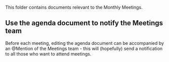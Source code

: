 This folder contains documents relevant to the Monthly Meetings.

## Use the agenda document to notify the Meetings team
Before each meeting, editing the agenda document can be accompanied by an @Mention of the Meetings team - this will (hopefully) send a notification to all those who want to attend meetings.
